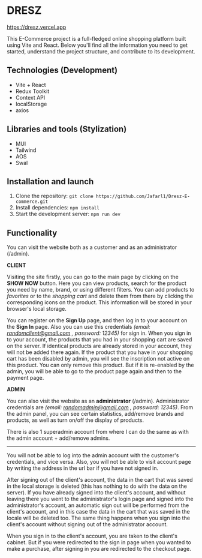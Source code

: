 # DRESZ

https://dresz.vercel.app

This E-Commerce project is a full-fledged online shopping platform built using Vite and React. Below you'll find all the information you need to get started, understand the project structure, and contribute to its development.

## Technologies (Development)

- Vite + React
- Redux Toolkit
- Context API
- localStorage
- axios

## Libraries and tools (Stylization)

- MUI
- Tailwind
- AOS
- Swal

## Installation and launch

1. Clone the repository: `git clone https://github.com/Jafarl1/Dresz-E-commerce.git`
2. Install dependencies: `npm install`
3. Start the development server: `npm run dev`

## Functionality

You can visit the website both as a customer and as an administrator (/admin).

**CLIENT**

Visiting the site firstly, you can go to the main page by clicking on the **SHOW NOW** button. Here you can view products, search for the product you need by name, brand, or using different filters. You can add products to _favorites_ or to the _shopping cart_ and delete them from there by clicking the corresponding icons on the product. This information will be stored in your browser's local storage.

You can register on the **Sign Up** page, and then log in to your account on the **Sign In** page. Also you can use this credentials _(email: randomclient@gmail.com , password: 12345)_ for sign in. When you sign in to your account, the products that you had in your shopping cart are saved on the server. If identical products are already stored in your account, they will not be added there again. If the product that you have in your shopping cart has been disabled by admin, you will see the inscription not active on this product. You can only remove this product. But if it is re-enabled by the admin, you will be able to go to the product page again and then to the payment page.

**ADMIN**

You can also visit the website as an **administrator** (/admin). Administrator credentials are _(email: randomadmin@gmail.com , password: 12345)_. From the admin panel, you can see certain statistics, add/remove brands and products, as well as turn on/off the display of products.

There is also 1 superadmin account from where I can do the same as with the admin account + add/remove admins.

---

You will not be able to log into the admin account with the customer's credentials, and vice versa. Also, you will not be able to visit account page by writing the address in the url bar if you have not signed in.

After signing out of the client's account, the data in the cart that was saved in the local storage is deleted (this has nothing to do with the data on the server). If you have already signed into the client's account, and without leaving there you went to the administrator's login page and signed into the administrator's account, an automatic sign out will be performed from the client's account, and in this case the data in the cart that was saved in the locale will be deleted too. The same thing happens when you sign into the client's account without signing out of the administrator account.

When you sign in to the client's account, you are taken to the client's cabinet. But if you were redirected to the sign in page when you wanted to make a purchase, after signing in you are redirected to the checkout page.

